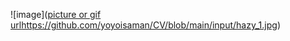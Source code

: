 ![image]([picture or gif url](https://github.com/yoyoisaman/CV/blob/main/input/hazy_1.jpg)https://github.com/yoyoisaman/CV/blob/main/input/hazy_1.jpg)
